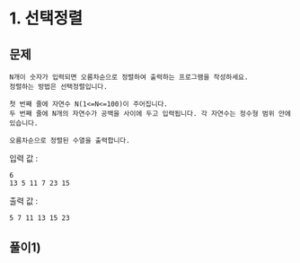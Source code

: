 # 1. 선택정렬
## 문제
```
N개이 숫자가 입력되면 오름차순으로 정렬하여 출력하는 프로그램을 작성하세요.
정렬하는 방법은 선택정렬입니다.

첫 번째 줄에 자연수 N(1<=N<=100)이 주어집니다.
두 번째 줄에 N개의 자연수가 공백을 사이에 두고 입력됩니다. 각 자연수는 정수형 범위 안에 있습니다.

오름차순으로 정렬된 수열을 출력합니다.
```

입력 값 :
```
6
13 5 11 7 23 15
```

출력 값 : 
```
5 7 11 13 15 23
```


## 풀이1)
